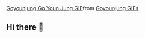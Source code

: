 <div class="tenor-gif-embed" data-postid="4804799473566105895" data-share-method="host" data-aspect-ratio="1" data-width="100%"><a href="https://tenor.com/view/goyounjung-go-youn-jung-goyoonjung-go-yoon-jung-buyeon-gif-4804799473566105895">Goyounjung Go Youn Jung GIF</a>from <a href="https://tenor.com/search/goyounjung-gifs">Goyounjung GIFs</a></div> <script type="text/javascript" async src="https://tenor.com/embed.js"></script>

## Hi there 👋

<!--
**PhiNX119/PhiNX119** is a ✨ _special_ ✨ repository because its `README.md` (this file) appears on your GitHub profile.

Here are some ideas to get you started:

- 🔭 I’m currently working on ...
- 🌱 I’m currently learning ...
- 👯 I’m looking to collaborate on ...
- 🤔 I’m looking for help with ...
- 💬 Ask me about ...
- 📫 How to reach me: ...
- 😄 Pronouns: ...
- ⚡ Fun fact: ...
-->

